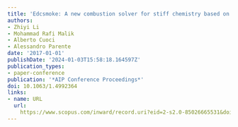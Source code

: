 ```yaml
---
title: 'Edcsmoke: A new combustion solver for stiff chemistry based on OpenFOAM®'
authors:
- Zhiyi Li
- Mohammad Rafi Malik
- Alberto Cuoci
- Alessandro Parente
date: '2017-01-01'
publishDate: '2024-01-03T15:58:18.164597Z'
publication_types:
- paper-conference
publication: '*AIP Conference Proceedings*'
doi: 10.1063/1.4992364
links:
- name: URL
  url: 
    https://www.scopus.com/inward/record.uri?eid=2-s2.0-85026665531&doi=10.1063%2f1.4992364&partnerID=40&md5=4096a4dd7b0b2a67c2d74138b67c113e
---
```

